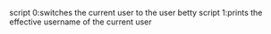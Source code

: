 script 0:switches the current user to the user betty
script 1:prints the effective username of the current user
